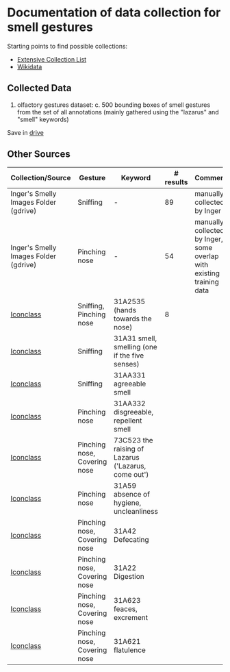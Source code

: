 # Documentation of data collection for smell gestures

Starting points to find possible collections:
- [Extensive Collection List](https://docs.google.com/spreadsheets/d/1WPS-KJptUJ-o8SXtg00llcxq0IKJu8eO6Ege_GrLaNc/edit#gid=1216556120)
- [Wikidata](https://commons.wikimedia.org/wiki/Category:Paintings)

## Collected Data
1. olfactory gestures dataset: c. 500 bounding boxes of smell gestures from the set of all annotations (mainly gathered using the "lazarus" and "smell" keywords)

Save in [drive](https://drive.google.com/drive/folders/1bfMgYQboYHPOb6FsJZ4-ELyZoywQHSfP?usp=sharing)

## Other Sources 
| Collection/Source | Gesture | Keyword | # results | Comment | Reference |
| --- | --- | --- | --- | --- | --- |
| Inger's Smelly Images Folder (gdrive) | Sniffing | - | 89 | manually collected by Inger | 
| Inger's Smelly Images Folder (gdrive) | Pinching nose | - | 54 | manually collected by Inger, some overlap with existing training data | 
| [Iconclass](https://iconclass.org) | Sniffing, Pinching nose | 31A2535 (hands towards the nose) | 8 | | 
| [Iconclass](https://iconclass.org) | Sniffing | 31A31 smell, smelling (one if the five senses)| | | 
| [Iconclass](https://iconclass.org) | Sniffing | 31AA331 agreeable smell | | |
| [Iconclass](https://iconclass.org) | Pinching nose | 31AA332 disgreeable, repellent smell | | |
| [Iconclass](https://iconclass.org) | Pinching nose, Covering nose | 73C523 the raising of Lazarus ('Lazarus, come out') | | | 
| [Iconclass](https://iconclass.org) | Pinching nose | 31A59 absence of hygiene, uncleanliness | | |
| [Iconclass](https://iconclass.org) | Pinching nose, Covering nose | 31A42 Defecating | | |
| [Iconclass](https://iconclass.org) | Pinching nose, Covering nose | 31A22 Digestion | | |
| [Iconclass](https://iconclass.org) | Pinching nose, Covering nose | 31A623 feaces, excrement | | |
| [Iconclass](https://iconclass.org) | Pinching nose, Covering nose | 31A621 flatulence | | |
